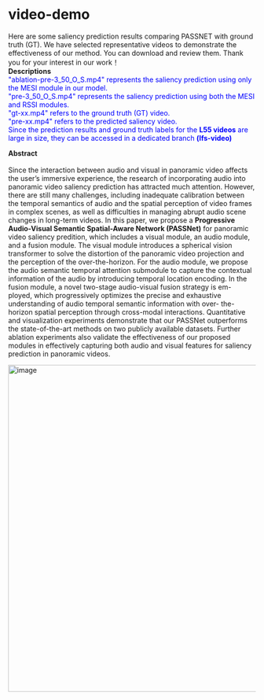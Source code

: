 # video-demo
Here are some saliency prediction results comparing PASSNET with ground truth (GT). We have selected representative videos to demonstrate the effectiveness of our method. You can download and review them. Thank you for your interest in our work！<br>
**Descriptions**<br>
<span style="color:blue">"ablation-pre-3_50_O_S.mp4" represents the saliency prediction using only the MESI module in our model.</span><br>
<span style="color:blue">"pre-3_50_O_S.mp4" represents the saliency prediction using both the MESI and RSSI modules.</span><br>
<span style="color:blue">"gt-xx.mp4" refers to the ground truth (GT) video.</span><br>
<span style="color:blue">"pre-xx.mp4" refers to the predicted saliency video.</span><br>
<span style="color:blue">Since the prediction results and ground truth labels for the **L55 videos** are large in size, they can be accessed in a dedicated branch **(lfs-video)**</span><br>


**Abstract**<br>
<br>
Since the interaction between audio and visual in
panoramic video affects the user’s immersive experience, the
research of incorporating audio into panoramic video saliency
prediction has attracted much attention. However, there are
still many challenges, including inadequate calibration between
the temporal semantics of audio and the spatial perception
of video frames in complex scenes, as well as difficulties in
managing abrupt audio scene changes in long-term videos. In
this paper, we propose a **Progressive Audio-Visual Semantic
Spatial-Aware Network (PASSNet)** for panoramic video saliency
predition, which includes a visual module, an audio module,
and a fusion module. The visual module introduces a spherical
vision transformer to solve the distortion of the panoramic
video projection and the perception of the over-the-horizon.
For the audio module, we propose the audio semantic temporal
attention submodule to capture the contextual information of the
audio by introducing temporal location encoding. In the fusion
module, a novel two-stage audio-visual fusion strategy is em-
ployed, which progressively optimizes the precise and exhaustive
understanding of audio temporal semantic information with over-
the-horizon spatial perception through cross-modal interactions.
Quantitative and visualization experiments demonstrate that
our PASSNet outperforms the state-of-the-art methods on two
publicly available datasets. Further ablation experiments also
validate the effectiveness of our proposed modules in effectively
capturing both audio and visual features for saliency prediction
in panoramic videos.



<img width="665" alt="image" src="https://github.com/user-attachments/assets/0ce037c3-29c1-49ca-89e8-557dc828c395" />
